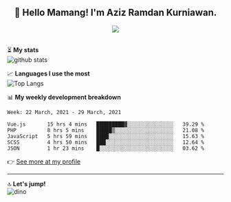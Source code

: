<h2 align="center">👋 Hello Mamang! I'm Aziz Ramdan Kurniawan.</h2>  
<p align="center">
  <img src="https://komarev.com/ghpvc/?username=azizramdan"> <br><br>
</p>
    
⏳ **My stats**  
![github stats](https://github-readme-stats.vercel.app/api?username=azizramdan&show_icons=true&count_private=true&title_color=000&hide_border=true&hide_title=true)  

📈 **Languages I use the most**  
![Top Langs](https://github-readme-stats.vercel.app/api/top-langs/?username=azizramdan&layout=compact&langs_count=6&hide=tsql&hide_border=true&hide_title=true&exclude_repo=Futsal-Go,Futsal-Go-Admin,Sistem-Informasi-Sensus-Harian-Rawat-Inap)  

📊 **My weekly development breakdown**
<!--START_SECTION:waka-->
```text
Week: 22 March, 2021 - 29 March, 2021

Vue.js       15 hrs 4 mins   █████████▓░░░░░░░░░░░░░░░   39.29 % 
PHP          8 hrs 5 mins    █████▒░░░░░░░░░░░░░░░░░░░   21.08 % 
JavaScript   5 hrs 59 mins   ████░░░░░░░░░░░░░░░░░░░░░   15.63 % 
SCSS         4 hrs 50 mins   ███░░░░░░░░░░░░░░░░░░░░░░   12.64 % 
JSON         1 hr 23 mins    █░░░░░░░░░░░░░░░░░░░░░░░░   03.62 % 
```
<!--END_SECTION:waka-->
👉 [See more at my profile](https://wakatime.com/@azizramdan)
***
🔝 **Let's jump!**  
![dino](https://raw.githubusercontent.com/azizramdan/azizramdan/master/dino.gif)  

